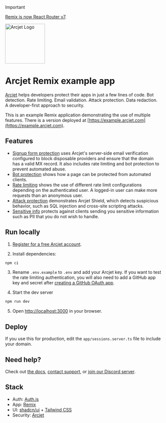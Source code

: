 > [!IMPORTANT]
> [Remix is now React Router v7](https://remix.run/blog/incremental-path-to-react-19).

<a href="https://arcjet.com" target="_arcjet-home">
  <picture>
    <source media="(prefers-color-scheme: dark)" srcset="https://arcjet.com/logo/arcjet-dark-lockup-voyage-horizontal.svg">
    <img src="https://arcjet.com/logo/arcjet-light-lockup-voyage-horizontal.svg" alt="Arcjet Logo" height="128" width="auto">
  </picture>
</a>

# Arcjet Remix example app

[Arcjet](https://arcjet.com) helps developers protect their apps in just a few
lines of code. Bot detection. Rate limiting. Email validation. Attack
protection. Data redaction. A developer-first approach to security.

This is an example Remix application demonstrating the use of multiple features.
There is a version deployed at
[https://example.arcjet.com](https://example.arcjet.com).

## Features

- [Signup form protection](https://example.arcjet.com/signup) uses Arcjet's
  server-side email verification configured to block disposable providers and
  ensure that the domain has a valid MX record. It also includes rate limiting
  and bot protection to prevent automated abuse.
- [Bot protection](https://example.arcjet.com/bots) shows how a page can be
  protected from automated clients.
- [Rate limiting](https://example.arcjet.com/rate-limiting) shows the use of
  different rate limit configurations depending on the authenticated user. A
  logged-in user can make more requests than an anonymous user.
- [Attack protection](https://example.arcjet.com/attack) demonstrates Arcjet
  Shield, which detects suspicious behavior, such as SQL injection and
  cross-site scripting attacks.
- [Sensitive info](https://example.arcjet.com/sensitive-info) protects against
  clients sending you sensitive information such as PII that you do not wish to
  handle.

## Run locally

1. [Register for a free Arcjet account](https://app.arcjet.com).

2. Install dependencies:

```bash
npm ci
```

3. Rename `.env.example` to `.env` and add your Arcjet key. If you want to test
   the rate limiting authentication, you will also need to add a GitHub app key
   and secret after [creating a GitHub OAuth
   app](https://docs.github.com/en/apps/oauth-apps/building-oauth-apps/creating-an-oauth-app).

4. Start the dev server

```bash
npm run dev
```

5. Open [http://localhost:3000](http://localhost:3000) in your browser.

## Deploy

If you use this for production, edit the `app/sessions.server.ts` file to
include your domain.

## Need help?

Check out [the docs](https://docs.arcjet.com/), [contact
support](https://docs.arcjet.com/support), or [join our Discord
server](https://arcjet.com/discord).

## Stack

- Auth: [Auth.js](https://authjs.dev/)
- App: [Remix](https://remix.run/)
- UI: [shadcn/ui](https://ui.shadcn.com/) + [Tailwind
  CSS](https://tailwindcss.com/)
- Security: [Arcjet](https://arcjet.com/)
